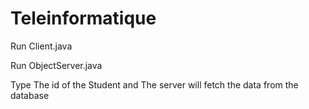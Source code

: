 # Teleinformatique
Run Client.java

Run ObjectServer.java

Type The id of the Student and The server will fetch the data from the database 